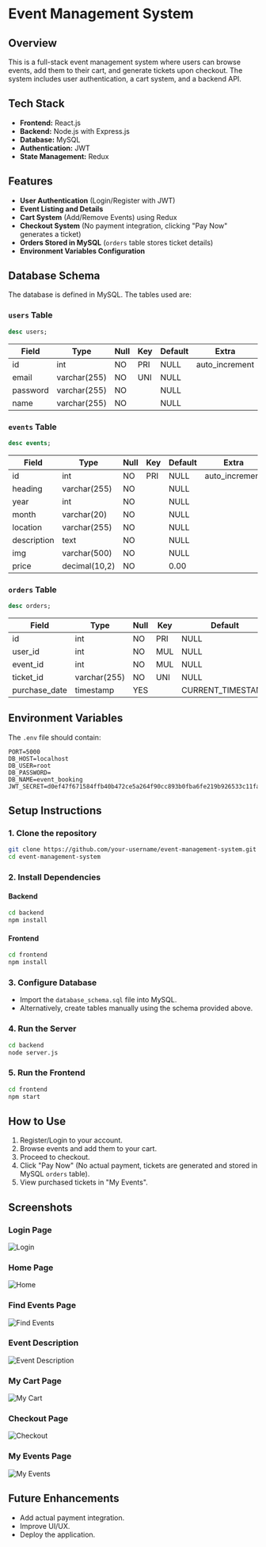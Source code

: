 # Event Management System

## Overview
This is a full-stack event management system where users can browse events, add them to their cart, and generate tickets upon checkout. The system includes user authentication, a cart system, and a backend API.

## Tech Stack
- **Frontend:** React.js
- **Backend:** Node.js with Express.js
- **Database:** MySQL
- **Authentication:** JWT
- **State Management:** Redux

## Features
- **User Authentication** (Login/Register with JWT)
- **Event Listing and Details**
- **Cart System** (Add/Remove Events) using Redux
- **Checkout System** (No payment integration, clicking "Pay Now" generates a ticket)
- **Orders Stored in MySQL** (`orders` table stores ticket details)
- **Environment Variables Configuration**

## Database Schema
The database is defined in MySQL. The tables used are:

### `users` Table
```sql
desc users;
```
| Field    | Type         | Null | Key | Default | Extra          |
|----------|--------------|------|-----|---------|----------------|
| id       | int          | NO   | PRI | NULL    | auto_increment |
| email    | varchar(255) | NO   | UNI | NULL    |                |
| password | varchar(255) | NO   |     | NULL    |                |
| name     | varchar(255) | NO   |     | NULL    |                |

### `events` Table
```sql
desc events;
```
| Field       | Type          | Null | Key | Default | Extra          |
|-------------|--------------|------|-----|---------|----------------|
| id          | int          | NO   | PRI | NULL    | auto_increment |
| heading     | varchar(255) | NO   |     | NULL    |                |
| year        | int          | NO   |     | NULL    |                |
| month       | varchar(20)  | NO   |     | NULL    |                |
| location    | varchar(255) | NO   |     | NULL    |                |
| description | text         | NO   |     | NULL    |                |
| img         | varchar(500) | NO   |     | NULL    |                |
| price       | decimal(10,2)| NO   |     | 0.00    |                |

### `orders` Table
```sql
desc orders;
```
| Field         | Type         | Null | Key | Default           | Extra             |
|---------------|--------------|------|-----|-------------------|-------------------|
| id            | int          | NO   | PRI | NULL              | auto_increment    |
| user_id       | int          | NO   | MUL | NULL              |                   |
| event_id      | int          | NO   | MUL | NULL              |                   |
| ticket_id     | varchar(255) | NO   | UNI | NULL              |                   |
| purchase_date | timestamp    | YES  |     | CURRENT_TIMESTAMP | DEFAULT_GENERATED |

## Environment Variables
The `.env` file should contain:
```env
PORT=5000
DB_HOST=localhost
DB_USER=root
DB_PASSWORD=
DB_NAME=event_booking
JWT_SECRET=d0ef47f671584ffb40b472ce5a264f90cc893b0fba6fe219b926533c11fac0a19162284eac6960b2e2c0b242b6da14916baacb4aad02317f62aab82849066d7f
```

## Setup Instructions
### 1. Clone the repository
```sh
git clone https://github.com/your-username/event-management-system.git
cd event-management-system
```

### 2. Install Dependencies
#### Backend
```sh
cd backend
npm install
```
#### Frontend
```sh
cd frontend
npm install
```

### 3. Configure Database
- Import the `database_schema.sql` file into MySQL.
- Alternatively, create tables manually using the schema provided above.

### 4. Run the Server
```sh
cd backend
node server.js
```

### 5. Run the Frontend
```sh
cd frontend
npm start
```

## How to Use
1. Register/Login to your account.
2. Browse events and add them to your cart.
3. Proceed to checkout.
4. Click "Pay Now" (No actual payment, tickets are generated and stored in MySQL `orders` table).
5. View purchased tickets in "My Events".

## Screenshots
### Login Page
![Login](screenshotss/LOGIN.png)

### Home Page
![Home](screenshotss/home.png)

### Find Events Page
![Find Events](screenshotss/findevents.png)

### Event Description
![Event Description](screenshotss/eventdesc.png)

### My Cart Page
![My Cart](screenshotss/mycart.png)

### Checkout Page
![Checkout](screenshotss/checkout.png)

### My Events Page
![My Events](screenshotss/myevents.png)

## Future Enhancements
- Add actual payment integration.
- Improve UI/UX.
- Deploy the application.



